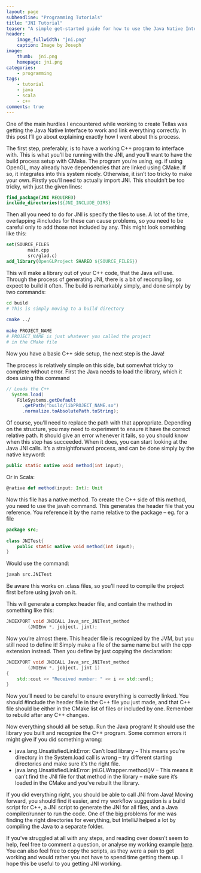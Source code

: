 ```yaml
---
layout: page
subheadline: "Programming Tutorials"
title: "JNI Tutorial"
teaser: "A simple get-started guide for how to use the Java Native Interface to run C++ in Java programs"
header:
    image_fullwidth: "jni.png"
    caption: Image by Joseph
image:
    thumb:  jni.png
    homepage: jni.png
categories:
    - programming
tags:
    - tutorial
    - java
    - scala
    - c++
comments: true
---
```


One of the main hurdles I encountered while working to create Tellas was getting the Java Native Interface to work and link everything correctly. In this post I’ll go about explaining exactly how I went about this process.

<!--more-->

The first step, preferably, is to have a working C++ program to interface with. This is what you’ll be running with the JNI, and you’ll want to have the build process setup with CMake. The program you’re using, eg. if using OpenGL, may already have dependencies that are linked using CMake. If so, it integrates into this system nicely. Otherwise, it isn’t too tricky to make your own. Firstly you’ll need to actually import JNI. This shouldn’t be too tricky, with just the given lines:

```cmake
find_package(JNI REQUIRED)
include_directories(${JNI_INCLUDE_DIRS}
```

Then all you need to do for JNI is specify the files to use. A lot of the time, overlapping #includes for these can cause problems, so you need to be careful only to add those not included by any. This might look something like this:

```cmake
set(SOURCE_FILES
        main.cpp
        src/glad.c)
add_library(OpenGLProject SHARED ${SOURCE_FILES})
```

This will make a library out of your C++ code, that the Java will use. Through the process of generating JNI, there is a bit of recompiling, so expect to build it often. The build is remarkably simply, and done simply by two commands:

```bash	
cd build
# This is simply moving to a build directory
 
cmake ../
 
make PROJECT_NAME
# PROJECT_NAME is just whatever you called the project
# in the CMake file
```

Now you have a basic C++ side setup, the next step is the Java!

The process is relatively simple on this side, but somewhat tricky to complete without error. First the Java needs to load the library, which it does using this command

```java
// Loads the C++
  System.load(
    FileSystems.getDefault
      .getPath("build/libPROJECT_NAME.so")
      .normalize.toAbsolutePath.toString);
```

Of course, you’ll need to replace the path with that appropriate. Depending on the structure, you may need to experiment to ensure it have the correct relative path. It should give an error whenever it fails, so you should know when this step has succeeded. When it does, you can start looking at the Java JNI calls. It’s a straightforward process, and can be done simply by the native keyword:
	
```java
public static native void method(int input);
```

Or in Scala:
	
```scala
@native def method(input: Int): Unit
```

Now this file has a native method. To create the C++ side of this method, you need to use the javah command. This generates the header file that you reference. You reference it by the name relative to the package – eg. for a file

```java	
package src;
 
class JNITest{
    public static native void method(int input);
}
```

Would use the command:
	
```bash
javah src.JNITest
```

Be aware this works on .class files, so you’ll need to compile the project first before using javah on it.

This will generate a complex header file, and contain the method in something like this:

```cpp	
JNIEXPORT void JNICALL Java_src_JNITest_method
        (JNIEnv *, jobject, jint);
```

Now you’re almost there. This header file is recognized by the JVM, but you still need to define it! Simply make a file of the same name but with the cpp extension instead. Then you define by just copying the declaration:

```cpp	
JNIEXPORT void JNICALL Java_src_JNITest_method
        (JNIEnv *, jobject, jint i)
{
    std::cout << "Received number: " << i << std::endl;
}
```

Now you’ll need to be careful to ensure everything is correctly linked. You should #include the header file in the C++ file you just made, and that C++ file should be either in the CMake list of files or included by one. Remember to rebuild after any C++ changes.

Now everything should all be setup. Run the Java program! It should use the library you built and recognize the C++ program. Some common errors it might give if you did something wrong:

 - java.lang.UnsatisfiedLinkError: Can’t load library – This means you’re directory in the System.load call is wrong – try different starting directories and make sure it’s the right file.
 - java.lang.UnsatisfiedLinkError: jni.GLWrapper.method()V – This means it can’t find the JNI file for that method in the library – make sure it’s loaded in the CMake and you’ve rebuilt the library.

If you did everything right, you should be able to call JNI from Java! Moving forward, you should find it easier, and my workflow suggestion is a build script for C++, a JNI script to generate the JNI for all files, and a Java compiler/runner to run the code. One of the big problems for me was finding the right directories for everything, but IntelliJ helped a lot by compiling the Java to a separate folder.

If you’ve struggled at all with any steps, and reading over doesn’t seem to help, feel free to comment a question, or analyse my working example [here](https://github.com/Black-Photon/Tellas). You can also feel free to copy the scripts, as they were a pain to get working and would rather you not have to spend time getting them up. I hope this be useful to you getting JNI working.